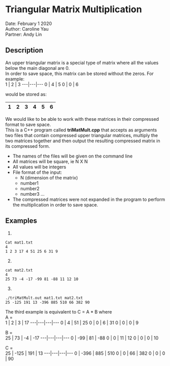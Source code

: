 # Triangular Matrix Multiplication
Date: February 1 2020  
Author: Caroline Yau  
Partner: Andy Lin  

## Description
An upper triangular matrix is a special type of matrix where all the values below the main diagonal are 0.  
In order to save space, this matrix can be stored without the zeros. For example:  
1 | 2 | 3
---|---|---
0 | 4 | 5
0 | 0 | 6

would be stored as:  

1 | 2 | 3 | 4 | 5 | 6
--|---|---|---|---|---

We would like to be able to work with these matrices in their compressed format to save space.  
This is a C++ program called **triMatMult.cpp** that accepts as arguments two files that contain compressed upper triangular matrices, multiply the two matrices together and then output the resulting compressed matrix in its compressed form.

- The names of the files will be given on the command line
- All matrices will be square, ie N X N
- All values will be integers
- File format of the input:
 	- N (dimension of the matrix)
 	- number1
 	- number2
 	- number3 ...
- The compressed matrices were not expanded in the program to perform the multiplication in order to save space. 

## Examples  
1. 
```
Cat mat1.txt
4
1 2 3 17 4 51 25 6 31 9
```
2. 
```
cat mat2.txt
4
25 73 -4 -17 -99 81 -88 11 12 10
```
3. 
```
./triMatMult.out mat1.txt mat2.txt
25 -125 191 13 -396 885 510 66 382 90
```
The third example is equivalent to C = A * B where  
A =  
1 | 2 | 3 | 17
---|---|---|---
0 | 4 | 51 | 25
0 | 0 | 6 | 31
0 | 0 | 0 | 9

B =  
25 | 73 | -4 | -17
---|---|---|---
0 | -99 | 81 | -88
0 | 0 | 11 | 12
0 | 0 | 0 | 10

C =  
25 | -125 | 191 | 13
---|---|---|---
0 | -396 | 885 | 510
0 | 0 | 66 | 382
0 | 0 | 0 | 90



